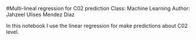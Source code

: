 #Multi-lineal regression for C02 prediction
Class: Machine Learning
Author: Jahzeel Ulises Mendez Diaz

In this notebook I use the linear regression for make predictions about C02 level.

